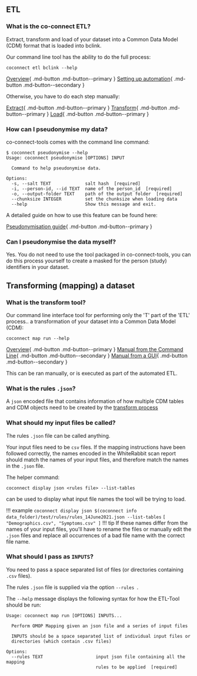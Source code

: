 ## ETL

### What is the co-connect ETL?

Extract, transform and load of your dataset into a Common Data Model (CDM) format that is loaded into bclink.

Our command line tool has the ability to do the full process:
```
coconnect etl bclink --help
```

[Overview](/docs/CoConnectTools/ETL/About/){ .md-button .md-button--primary }
[Setting up automation](/docs/CoConnectTools/ETL/Automation/){ .md-button .md-button--secondary }


Otherwise, you have to do each step manually:

[Extract](/docs/CoConnectTools/ETL/Extract){ .md-button .md-button--primary }
[Transform](/docs/CoConnectTools/ETL/Transform){ .md-button .md-button--primary }
[Load](/docs/CoConnectTools/ETL/Load){ .md-button .md-button--primary }


### How can I pseudonymise my data?

co-connect-tools comes with the command line command:

```
$ coconnect pseudonymise --help
Usage: coconnect pseudonymise [OPTIONS] INPUT

  Command to help pseudonymise data.

Options:
  -s, --salt TEXT             salt hash  [required]
  -i, --person-id, --id TEXT  name of the person_id  [required]
  -o, --output-folder TEXT    path of the output folder  [required]
  --chunksize INTEGER         set the chunksize when loading data
  --help                      Show this message and exit.
```

A detailed guide on how to use this feature can be found here:

[Pseudonymisation guide](/docs/CoConnectTools/ETL/Pseudonymisation/){ .md-button .md-button--primary }


### Can I pseudonymise the data myself?

Yes. You do not need to use the tool packaged in co-connect-tools, you can do this process yourself to create a masked for the person (study) identifiers in your dataset.

## Transforming (mapping) a dataset

### What is the transform tool?

Our command line interface tool for performing only the 'T' part of the 'ETL' process.. a transformation of your dataset into a Common Data Model (CDM):
```
coconnect map run --help
```

[Overview](/docs/CoConnectTools/ETL/About/#transform){ .md-button .md-button--primary }
[Manual from the Command Line](/docs/CoConnectTools/ETL/Transform/){ .md-button .md-button--secondary }
[Manual from a GUI](/docs/CoConnectTools/ETL/Transform-GUI/){ .md-button .md-button--secondary }


This can be ran manually, or is executed as part of the automated ETL.


### What is the rules `.json`?

A `json` encoded file that contains information of how multiple CDM tables and CDM objects need to be created by the [transform process](/docs/CoConnectTools/ETL/Transform/)


### What should my input files be called?

The rules `.json` file can be called anything.

Your input files need to be `csv` files. If the mapping instructions have been followed correctly, the names encoded in the WhiteRabbit scan report should match the names of your input files, and therefore match the names in the `.json` file.

The helper command:
```
coconnect display json <rules file> --list-tables
```
can be used to display what input file names the tool will be trying to load. 

!!! example
    ```
    coconnect display json $(coconnect info data_folder)/test/rules/rules_14June2021.json --list-tables
    ```
    ```
      [
         "Demographics.csv",
         "Symptoms.csv"
      ]
    ```
!!! tip
    If these names differ from the names of your input files, you'll have to rename the files or manually edit the `.json` files and replace all occurrences of a bad file name with the correct file name.


### What should I pass as `INPUTS`?

You need to pass a space separated list of files (or directories containing `.csv` files). 

The rules `.json` file is supplied via the option `--rules `.

The `--help` message displays the following syntax for how the ETL-Tool should be run:

```
Usage: coconnect map run [OPTIONS] INPUTS...

  Perform OMOP Mapping given an json file and a series of input files

  INPUTS should be a space separated list of individual input files or
  directories (which contain .csv files)

Options:
  --rules TEXT                    input json file containing all the mapping
                                  rules to be applied  [required]
```
